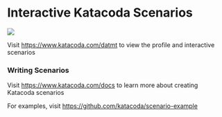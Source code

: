 # Interactive Katacoda Scenarios

[![](http://shields.katacoda.com/katacoda/datmt/count.svg)](https://www.katacoda.com/datmt "Get your profile on Katacoda.com")

Visit https://www.katacoda.com/datmt to view the profile and interactive scenarios

### Writing Scenarios
Visit https://www.katacoda.com/docs to learn more about creating Katacoda scenarios

For examples, visit https://github.com/katacoda/scenario-example
